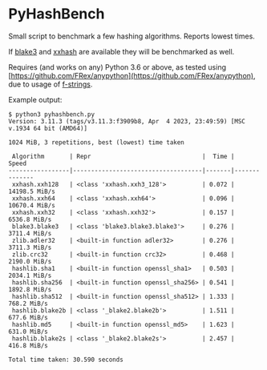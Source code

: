 # PyHashBench

Small script to benchmark a few hashing algorithms. Reports lowest times.

If [blake3](https://pypi.org/project/blake3/) and [xxhash](https://pypi.org/project/xxhash/)
are available they will be benchmarked as well.

Requires (and works on any) Python 3.6 or above, as tested using
[https://github.com/FRex/anypython](https://github.com/FRex/anypython),
due to usage of [f-strings](https://docs.python.org/3/reference/lexical_analysis.html#f-strings).

Example output:

```
$ python3 pyhashbench.py
Version: 3.11.3 (tags/v3.11.3:f3909b8, Apr  4 2023, 23:49:59) [MSC v.1934 64 bit (AMD64)]

1024 MiB, 3 repetitions, best (lowest) time taken

 Algorithm       | Repr                               |  Time |        Speed
-----------------|------------------------------------|-------|--------------
 xxhash.xxh128   | <class 'xxhash.xxh3_128'>          | 0.072 | 14198.5 MiB/s
 xxhash.xxh64    | <class 'xxhash.xxh64'>             | 0.096 | 10670.4 MiB/s
 xxhash.xxh32    | <class 'xxhash.xxh32'>             | 0.157 |  6536.8 MiB/s
 blake3.blake3   | <class 'blake3.blake3.blake3'>     | 0.276 |  3711.4 MiB/s
 zlib.adler32    | <built-in function adler32>        | 0.276 |  3711.3 MiB/s
 zlib.crc32      | <built-in function crc32>          | 0.468 |  2190.0 MiB/s
 hashlib.sha1    | <built-in function openssl_sha1>   | 0.503 |  2034.1 MiB/s
 hashlib.sha256  | <built-in function openssl_sha256> | 0.541 |  1892.8 MiB/s
 hashlib.sha512  | <built-in function openssl_sha512> | 1.333 |   768.2 MiB/s
 hashlib.blake2b | <class '_blake2.blake2b'>          | 1.511 |   677.6 MiB/s
 hashlib.md5     | <built-in function openssl_md5>    | 1.623 |   631.0 MiB/s
 hashlib.blake2s | <class '_blake2.blake2s'>          | 2.457 |   416.8 MiB/s

Total time taken: 30.590 seconds
```
